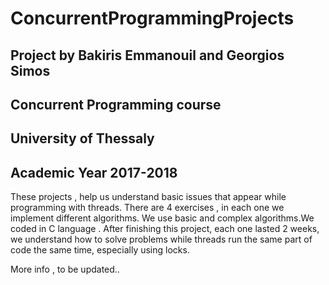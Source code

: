 # ConcurrentProgrammingProjects
## Project by Bakiris Emmanouil and Georgios Simos
## Concurrent Programming course
## University of Thessaly 
## Academic Year 2017-2018

These projects , help us understand basic issues that appear while programming with threads. There are 4 exercises , in each one
we implement different algorithms. We use basic and complex algorithms.We coded in C language . After finishing this project, 
each one lasted 2 weeks, we understand how to solve problems while threads run the same part of code the same time, especially using 
locks.

More info , to be updated..
